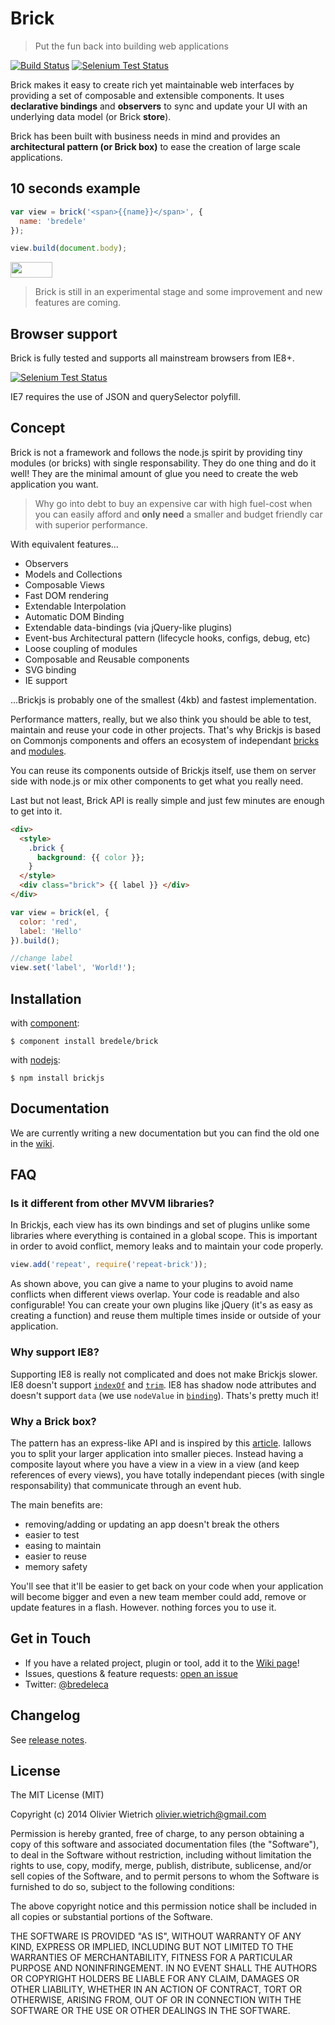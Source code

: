 # Brick

  > Put the fun back into building web applications

[![Build Status](https://travis-ci.org/bredele/brick-view.png?branch=master)](https://travis-ci.org/bredele/brick-view)  [![Selenium Test Status](https://saucelabs.com/buildstatus/bredele)](https://saucelabs.com/u/bredele)
<!-- Remember where you were young, how simple it was to stack few blocks of Lego to create your dream house? -->

Brick makes it easy to create rich yet maintainable web interfaces by providing a set of composable and extensible components. It uses **declarative bindings** and **observers** to sync and update your UI with an underlying data model (or Brick **store**).

Brick has been built with business needs in mind and provides an **architectural pattern (or Brick box)** to ease the creation of large scale applications.


## 10 seconds example

```js
var view = brick('<span>{{name}}</span>', {
  name: 'bredele'
});

view.build(document.body);
```

<a href="http://bredele.github.com/lego-examples/" target="_blank"><img src="https://runnable.com/external/styles/assets/runnablebtn.png" style="width:67px;height:25px;"></a>

  > Brick is still in an experimental stage and some improvement and new features are coming.

## Browser support

Brick is fully tested and supports all mainstream browsers from IE8+.

[![Selenium Test Status](https://saucelabs.com/browser-matrix/bredele.svg)](https://saucelabs.com/u/bredele)

IE7 requires the use of JSON and querySelector polyfill.    


## Concept

Brick is not a framework and follows the node.js spirit by providing tiny modules (or bricks) with single responsability. They do one thing and do it well! They are the minimal amount of glue you need to create the web application you want.

  > Why go into debt to buy an expensive car with high fuel-cost when you can easily afford and **only need** a smaller and budget friendly car with superior performance.

With equivalent features...

  * Observers
  * Models and Collections
  * Composable Views
  * Fast DOM rendering
  * Extendable Interpolation
  * Automatic DOM Binding
  * Extendable data-bindings (via jQuery-like plugins)
  * Event-bus Architectural pattern (lifecycle hooks, configs, debug, etc)
  * Loose coupling of modules
  * Composable and Reusable components
  * SVG binding
  * IE support

...Brickjs is probably one of the smallest (4kb) and fastest implementation.

Performance matters, really, but we also think you should be able to test, maintain and reuse your code in other projects. That's why Brickjs is based on Commonjs components and offers an ecosystem of independant [bricks](https://github.com/bredele/brick/wiki) and [modules](http://component.io/). 

You can reuse its components outside of Brickjs itself, use them on server side with node.js or mix other components to get what you really need.

<!-- 
You should easily debug your code and if something goes wrong with it, it should not break your application. -->

Last but not least, Brick API is really simple and just few minutes are enough to get into it.

```html
<div>
  <style>
    .brick {
      background: {{ color }};
    }
  </style>
  <div class="brick"> {{ label }} </div>
</div>
```

```js
var view = brick(el, {
  color: 'red',
  label: 'Hello'
}).build();

//change label
view.set('label', 'World!');
```


## Installation

  with [component](http://github.com/component/component):

    $ component install bredele/brick

  with [nodejs](http://nodejs.org):

    $ npm install brickjs

## Documentation

  We are currently writing a new documentation but you can find the old one in the [wiki](https://github.com/bredele/brick/wiki).

## FAQ

### Is it different from other MVVM libraries?

In Brickjs, each view has its own bindings and set of plugins unlike some libraries where everything is contained in a global scope. This is important in order to avoid conflict, memory leaks and to maintain your code properly.

```js
view.add('repeat', require('repeat-brick'));
```

As shown above, you can give a name to your plugins to avoid name conflicts when different views overlap. Your code is readable and also configurable! You can create your own plugins like jQuery (it's as easy as creating a function) and reuse them multiple times inside or outside of your application.

### Why support IE8?

Supporting IE8 is really not complicated and does not make Brickjs slower.
IE8 doesn't support [`indexOf`]((http://github.com/component/indexof)) and [`trim`]((http://github.com/component/trim)). IE8 has shadow node attributes and doesn't support `data` (we use `nodeValue` in [`binding`]((http://github.com/bredele/binding))).
Thats's pretty much it!

### Why a Brick box?

The pattern has an express-like API and is inspired by this [article](http://www.slideshare.net/nzakas/scalable-javascript-application-architecture-2012). Iallows you to split your larger application into smaller pieces. Instead having a composite layout where you have a view in a view in a view (and keep references of every views), you have totally independant pieces (with single responsability) that communicate through an event hub. 

The main benefits are:
  * removing/adding or updating an app doesn't break the others
  * easier to test
  * easing to maintain
  * easier to reuse
  * memory safety

You'll see that it'll be easier to get back on your code when your application will become bigger and even a new team member could add, remove or update features in a flash. However. nothing forces you to use it.

## Get in Touch

- If you have a related project, plugin or tool, add it to the [Wiki page](https://github.com/bredele/brick/wiki/contributions)!
- Issues, questions & feature requests: [open an issue](https://github.com/bredele/brick/issues)
- Twitter: [@bredeleca](https://twitter.com/bredeleca)

## Changelog

See [release notes](https://github.com/bredele/brick/releases).    

## License

The MIT License (MIT)

Copyright (c) 2014 Olivier Wietrich <olivier.wietrich@gmail.com>

Permission is hereby granted, free of charge, to any person obtaining a copy of this software and associated documentation files (the "Software"), to deal in the Software without restriction, including without limitation the rights to use, copy, modify, merge, publish, distribute, sublicense, and/or sell copies of the Software, and to permit persons to whom the Software is furnished to do so, subject to the following conditions:

The above copyright notice and this permission notice shall be included in all copies or substantial portions of the Software.

THE SOFTWARE IS PROVIDED "AS IS", WITHOUT WARRANTY OF ANY KIND, EXPRESS OR IMPLIED, INCLUDING BUT NOT LIMITED TO THE WARRANTIES OF MERCHANTABILITY, FITNESS FOR A PARTICULAR PURPOSE AND NONINFRINGEMENT. IN NO EVENT SHALL THE AUTHORS OR COPYRIGHT HOLDERS BE LIABLE FOR ANY CLAIM, DAMAGES OR OTHER LIABILITY, WHETHER IN AN ACTION OF CONTRACT, TORT OR OTHERWISE, ARISING FROM, OUT OF OR IN CONNECTION WITH THE SOFTWARE OR THE USE OR OTHER DEALINGS IN THE SOFTWARE.
